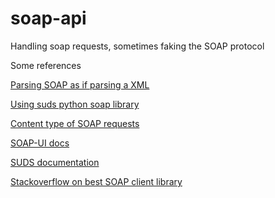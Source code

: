 soap-api
========

Handling soap requests, sometimes faking the SOAP protocol


Some references

[Parsing SOAP as if parsing a XML](http://stackoverflow.com/questions/16802366/parsing-a-soap-notification)

[Using suds python soap library](http://stackoverflow.com/questions/2517939/why-do-i-get-a-connection-error-timeout-when-using-python-suds-to-connect-to-m)

[Content type of SOAP requests](http://www.w3schools.com/webservices/ws_soap_httpbinding.asp)

[SOAP-UI docs](http://www.soapui.org/SOAP-and-WSDL/working-with-messages.html)

[SUDS documentation](https://fedorahosted.org/suds/wiki/Documentation)

[Stackoverflow on best SOAP client library](http://stackoverflow.com/questions/206154/whats-the-best-soap-client-library-for-python-and-where-is-the-documentation-f?lq=1)

